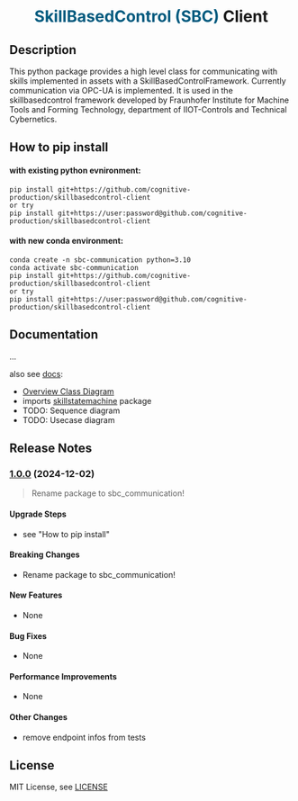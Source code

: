 <h1 style="text-align:center;">
<span style="color:#005B7F;">SkillBasedControl (SBC)</span> Client
</h1>

## Description
This python package provides a high level class for communicating with skills implemented in assets with a SkillBasedControlFramework. Currently communication via OPC-UA is implemented. It is used in the skillbasedcontrol framework developed by Fraunhofer Institute for Machine Tools and Forming Technology, department of IIOT-Controls and Technical Cybernetics.

## How to pip install
#### with existing python evnironment:
```
pip install git+https://github.com/cognitive-production/skillbasedcontrol-client
or try
pip install git+https://user:password@github.com/cognitive-production/skillbasedcontrol-client
```
#### with new conda environment:
```
conda create -n sbc-communication python=3.10
conda activate sbc-communication
pip install git+https://github.com/cognitive-production/skillbasedcontrol-client
or try
pip install git+https://user:password@github.com/cognitive-production/skillbasedcontrol-client
```

## Documentation
...

also see [docs](docs):
* [Overview Class Diagram](docs/overview_classdiagram.md)
* imports [skillstatemachine](https://github.com/cognitive-production/skillbasedcontrol-statemachine) package
* TODO: Sequence diagram
* TODO: Usecase diagram


## Release Notes

### [1.0.0](https://github.com/cognitive-production/skillbasedcontrol-client/compare/1.0.0...1.0.0) (2024-12-02)
> Rename package to sbc_communication!

#### Upgrade Steps
* see "How to pip install"

#### Breaking Changes
* Rename package to sbc_communication!

#### New Features
* None

#### Bug Fixes
* None

#### Performance Improvements
* None

#### Other Changes
* remove endpoint infos from tests

## License
MIT License, see [LICENSE](LICENSE)
